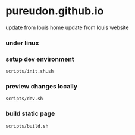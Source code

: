 # pureudon.github.io

update from louis home
update from louis website

### under linux

### setup dev environment

`scripts/init.sh.sh`

### preview changes locally

`scripts/dev.sh`

### build static page

`scripts/build.sh`
